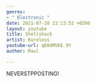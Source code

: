 ```yaml
---
genres:
- " Electronic "
date: 2021-07-28 22:13:52 +0200
layout: youtube
title: Shellshock
artist: Koreless
youtube-url: q60dMVKE_9Y
author: Raul

---
```

NEVERSTPPOSTING!